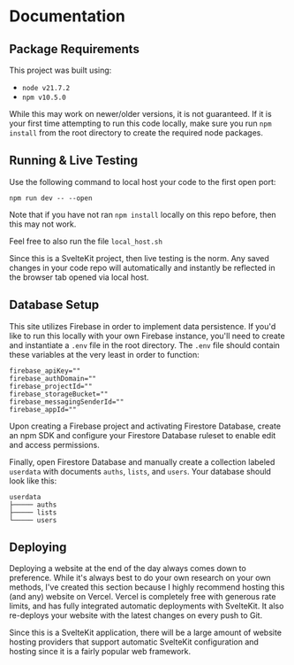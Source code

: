 # Documentation

## Package Requirements

This project was built using:

* `node v21.7.2`
* `npm v10.5.0`

While this may work on newer/older versions, it is not guaranteed. If it is your first time attempting to run this code locally, make sure you run `npm install` from the root directory to create the required node packages.

## Running & Live Testing

Use the following command to local host your code to the first open port:

`npm run dev -- --open`

Note that if you have not ran `npm install` locally on this repo before, then this may not work.

Feel free to also run the file `local_host.sh`

Since this is a SvelteKit project, then live testing is the norm. Any saved changes in your code repo will automatically and instantly be reflected in the browser tab opened via local host.

## Database Setup

This site utilizes Firebase in order to implement data persistence. If you'd like to run this locally with your own Firebase instance, you'll need to create and instantiate a `.env` file in the root directory. The `.env` file should contain these variables at the very least in order to function: 
```env
firebase_apiKey=""
firebase_authDomain=""
firebase_projectId=""
firebase_storageBucket=""
firebase_messagingSenderId=""
firebase_appId=""
```
Upon creating a Firebase project and activating Firestore Database, create an npm SDK and configure your Firestore Database ruleset to enable edit and access permissions. 

Finally, open Firestore Database and manually create a collection labeled `userdata` with documents `auths`, `lists`, and `users`. Your database should look like this:
```
userdata
├───── auths
├───── lists
└───── users
```

## Deploying

Deploying a website at the end of the day always comes down to preference. While it's always best to do your own research on your own methods, I've created this section because I highly recommend hosting this (and any) website on Vercel. Vercel is completely free with generous rate limits, and has fully integrated automatic deployments with SvelteKit. It also re-deploys your website with the latest changes on every push to Git.

Since this is a SvelteKit application, there will be a large amount of website hosting providers that support automatic SvelteKit configuration and hosting since it is a fairly popular web framework.